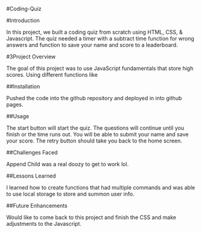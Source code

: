 #Coding-Quiz

#Introduction

In this project, we built a coding quiz from scratch using HTML, CSS, & Javascript. 
The quiz needed a timer with a subtract time function for wrong answers and function to save your name and score to a leaderboard.


#3Project Overview

The goal of this project was to use JavaScript fundamentals that store high scores.
Using different functions like


##Installation

Pushed the code into the github repository and deployed in into github pages.


##Usage

The start button will start the quiz. The questions will continue until you finish or the time runs out. 
You will be able to submit your name and save your score. The retry button should take you back to the home screen.

##Challenges Faced

Append Child was a real doozy to get to work lol.

##Lessons Learned

I learned how to create functions that had multiple commands and was able to use local storage to store and summon user info.

##Future Enhancements

Would like to come back to this project and finish the CSS and make adjustments to the Javascript.





